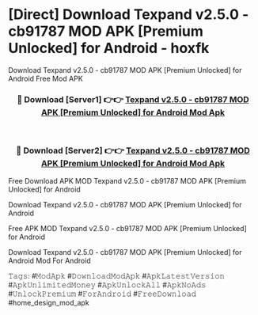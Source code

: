 # [Direct] Download Texpand v2.5.0 - cb91787 MOD APK [Premium Unlocked] for Android - hoxfk
Download Texpand v2.5.0 - cb91787 MOD APK [Premium Unlocked] for Android Free Mod APK

<div align="center">
<h3>🔴 Download [Server1] 👉👉 <a href="https://apk-comot.site?title=Texpand_v2.5.0_-_cb91787_MOD_APK_[Premium_Unlocked]_for_Android">Texpand v2.5.0 - cb91787 MOD APK [Premium Unlocked] for Android Mod Apk</a></h3><br>

<h3>🔴 Download [Server2] 👉👉 <a href="https://apk-comot.site?title=Texpand_v2.5.0_-_cb91787_MOD_APK_[Premium_Unlocked]_for_Android">Texpand v2.5.0 - cb91787 MOD APK [Premium Unlocked] for Android Mod Apk</a></h3>
</div>


Free Download APK MOD Texpand v2.5.0 - cb91787 MOD APK [Premium Unlocked] for Android

Download Texpand v2.5.0 - cb91787 MOD APK [Premium Unlocked] for Android 

Free APK MOD Texpand v2.5.0 - cb91787 MOD APK [Premium Unlocked] for Android 

Download Texpand v2.5.0 - cb91787 MOD APK [Premium Unlocked] for Android Mod For Android

𝚃𝚊𝚐𝚜: #𝙼𝚘𝚍𝙰𝚙𝚔 #𝙳𝚘𝚠𝚗𝚕𝚘𝚊𝚍𝙼𝚘𝚍𝙰𝚙𝚔 #𝙰𝚙𝚔𝙻𝚊𝚝𝚎𝚜𝚝𝚅𝚎𝚛𝚜𝚒𝚘𝚗 #𝙰𝚙𝚔𝚄𝚗𝚕𝚒𝚖𝚒𝚝𝚎𝚍𝙼𝚘𝚗𝚎𝚢 #𝙰𝚙𝚔𝚄𝚗𝚕𝚘𝚌𝚔𝙰𝚕𝚕 #𝙰𝚙𝚔𝙽𝚘𝙰𝚍𝚜 #𝚄𝚗𝚕𝚘𝚌𝚔𝙿𝚛𝚎𝚖𝚒𝚞𝚖 #𝙵𝚘𝚛𝙰𝚗𝚍𝚛𝚘𝚒𝚍 #𝙵𝚛𝚎𝚎𝙳𝚘𝚠𝚗𝚕𝚘𝚊𝚍 #home_design_mod_apk